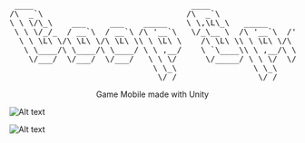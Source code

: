  
<pre align="center">
 ____                                 ____                                         
/\  _`\                              /\  _`\                                       
\ \ \/\_\    ___     ___    _____    \ \,\L\_\   _____      __       ___      __   
 \ \ \/_/_  / __`\  / __`\ /\ '__`\   \/_\__ \  /\ '__`\  /'__`\    /'___\  /'__`\ 
  \ \ \L\ \/\ \L\ \/\ \L\ \\ \ \L\ \    /\ \L\ \\ \ \L\ \/\ \L\.\_ /\ \__/ /\  __/ 
   \ \____/\ \____/\ \____/ \ \ ,__/    \ `\____\\ \ ,__/\ \__/.\_\\ \____\\ \____\
    \/___/  \/___/  \/___/   \ \ \/      \/_____/ \ \ \/  \/__/\/_/ \/____/ \/____/
                              \ \_\                \ \_\                           
                               \/_/                 \/_/                           
</pre>

<p align="center"> Game Mobile made with Unity </p>

![Alt text](https://i.ibb.co/2t1Q72Y/game1.jpg "Mobile")


![Alt text](https://i.ibb.co/SckKXfy/game2.jpg "Mobile")

